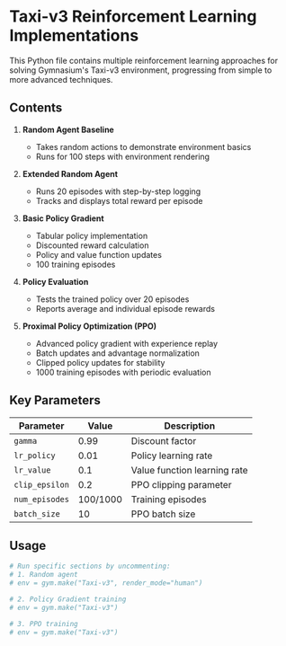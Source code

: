# Taxi-v3 Reinforcement Learning Implementations

This Python file contains multiple reinforcement learning approaches for solving Gymnasium's Taxi-v3 environment, progressing from simple to more advanced techniques.

## Contents

1. **Random Agent Baseline**
   - Takes random actions to demonstrate environment basics
   - Runs for 100 steps with environment rendering

2. **Extended Random Agent**
   - Runs 20 episodes with step-by-step logging
   - Tracks and displays total reward per episode

3. **Basic Policy Gradient**
   - Tabular policy implementation
   - Discounted reward calculation
   - Policy and value function updates
   - 100 training episodes

4. **Policy Evaluation**
   - Tests the trained policy over 20 episodes
   - Reports average and individual episode rewards

5. **Proximal Policy Optimization (PPO)**
   - Advanced policy gradient with experience replay
   - Batch updates and advantage normalization
   - Clipped policy updates for stability
   - 1000 training episodes with periodic evaluation

## Key Parameters

| Parameter           | Value  | Description                          |
|---------------------|--------|--------------------------------------|
| `gamma`            | 0.99   | Discount factor                     |
| `lr_policy`        | 0.01   | Policy learning rate                |
| `lr_value`        | 0.1    | Value function learning rate        |
| `clip_epsilon`    | 0.2    | PPO clipping parameter              |
| `num_episodes`    | 100/1000 | Training episodes                  |
| `batch_size`      | 10     | PPO batch size                      |

## Usage

```python
# Run specific sections by uncommenting:
# 1. Random agent
# env = gym.make("Taxi-v3", render_mode="human") 

# 2. Policy Gradient training
# env = gym.make("Taxi-v3")

# 3. PPO training
# env = gym.make("Taxi-v3")
